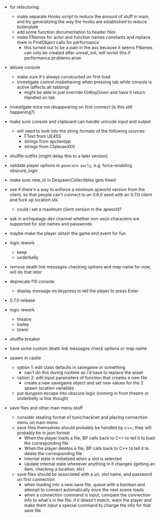 - for refactoring:
  - make separate Hooks script to reduce the amount of stuff in main, and try generalizing the way the hooks are established to reduce boilerplate
  - add some function documentation to header files
  - make FNames for actor and function names constants and replace them in FindObject calls for performance
    - this turned out to be a pain in the ass because it seems FNames can only be created after unreal_init; will revisit this if performance problems arise

- deluxe console
  - make sure it's always constructed on first load
  - investigate control misbehaving when pressing tab while console is active (affects alt tabbing)
    - might be able to just override OnKeyDown and have it return Handled on tab

- investigate mice not disappearing on first connect (is this still happening?)

- make sure console and clipboard can handle unicode input and output
  - will need to look into the string formats of the following sources:
    - FText from UE4SS
    - strings from apclientpp 
    - strings from ClipboardXX

- shuffle outfits (might delay this to a later version)

- validate player options in `generate early`, e.g. force-enabling obscure_logic

- make sure new_id in DespawnCollectibles gets freed

- see if there's a way to enforce a minimum apworld version from the client, so that people can't connect to an 0.6.0 seed with an 0.7.0 client and fuck up location ids
  - could i set a maximum client version in the apworld?

- ask in archipelago dev channel whether non-ascii characters are supported for slot names and passwords

- maybe make the player obtain the game end event for fun

- logic rework
  - keep
  - underbelly

- remove death link messages checking options and map name for now, will do that later

- deprecate f10 console
  - display message on keypress to tell the player to press Enter

- 0.7.0 release

- logic rework
  - theatre
  - bailey
  - tower

- shuffle breaker

- have some custom death link messages check options or map name

- spawn in castle
  - option 1: edit class defaults in savegame or something
    - can't do this during runtime so i'd have to replace the asset
  - option 2: edit input parameters of function that creates a new file
    - create a new savegame object and set new values for the 2 spawn location variables
  - put dungeon escape into obscure logic (coming in from theatre or underbelly is fine though)

- save files and other main menu stuff
  - consider stealing format of tunic/hacknet and placing connection menu on main menu
  - save files themselves should probably be handled by c++; they will probably be in json format
    - When the player loads a file, BP calls back to C++ to tell it to load the corresponding file
    - When the player deletes a file, BP calls back to C++ to tell it to delete the corresponding file
    - Internal state is initialized when a slot is selected
    - Update internal state whenever anything in it changes (getting an item, checking a location, etc)
  - save files should be associated with a uri, slot name, and password on first connection
    - when loading into a new save file, queue with a boolean and attempt to connect automatically once the next scene loads
    - when a connection command is input, compare the connection info to what's in the file. if it doesn't match, warn the player and make them input a special command to change the info for that save file